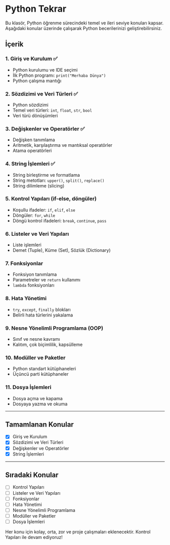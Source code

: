 # Python Tekrar

Bu klasör, Python öğrenme sürecindeki temel ve ileri seviye konuları kapsar. Aşağıdaki konular üzerinde çalışarak Python becerilerinizi geliştirebilirsiniz.

## İçerik

### 1. Giriş ve Kurulum ✅
- Python kurulumu ve IDE seçimi
- İlk Python programı: `print("Merhaba Dünya")`
- Python çalışma mantığı

### 2. Sözdizimi ve Veri Türleri ✅
- Python sözdizimi
- Temel veri türleri: `int`, `float`, `str`, `bool`
- Veri türü dönüşümleri

### 3. Değişkenler ve Operatörler ✅
- Değişken tanımlama
- Aritmetik, karşılaştırma ve mantıksal operatörler
- Atama operatörleri

### 4. String İşlemleri ✅
- String birleştirme ve formatlama
- String metotları: `upper()`, `split()`, `replace()`
- String dilimleme (slicing)

### 5. Kontrol Yapıları (if-else, döngüler)
- Koşullu ifadeler: `if`, `elif`, `else`
- Döngüler: `for`, `while`
- Döngü kontrol ifadeleri: `break`, `continue`, `pass`

### 6. Listeler ve Veri Yapıları
- Liste işlemleri
- Demet (Tuple), Küme (Set), Sözlük (Dictionary)

### 7. Fonksiyonlar
- Fonksiyon tanımlama
- Parametreler ve `return` kullanımı
- `lambda` fonksiyonları

### 8. Hata Yönetimi
- `try`, `except`, `finally` blokları
- Belirli hata türlerini yakalama

### 9. Nesne Yönelimli Programlama (OOP)
- Sınıf ve nesne kavramı
- Kalıtım, çok biçimlilik, kapsülleme

### 10. Modüller ve Paketler
- Python standart kütüphaneleri
- Üçüncü parti kütüphaneler

### 11. Dosya İşlemleri
- Dosya açma ve kapama
- Dosyaya yazma ve okuma

---

## Tamamlanan Konular
- [x] Giriş ve Kurulum
- [x] Sözdizimi ve Veri Türleri
- [x] Değişkenler ve Operatörler
- [x] String İşlemleri

---

## Sıradaki Konular
- [ ] Kontrol Yapıları
- [ ] Listeler ve Veri Yapıları
- [ ] Fonksiyonlar
- [ ] Hata Yönetimi
- [ ] Nesne Yönelimli Programlama
- [ ] Modüller ve Paketler
- [ ] Dosya İşlemleri

Her konu için kolay, orta, zor ve proje çalışmaları eklenecektir. Kontrol Yapıları ile devam ediyoruz!
